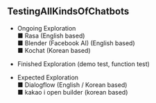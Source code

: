 ## TestingAllKindsOfChatbots  
  
- Ongoing Exploration  
■ Rasa (English based)  
■ Blender (Facebook AI) (English based)  
■ Kochat (Korean based)  
  
- Finished Exploration (demo test, function test)  
  
- Expected Exploration  
■ Dialogflow (English / Korean based)  
■ kakao i open builder (korean based)  
